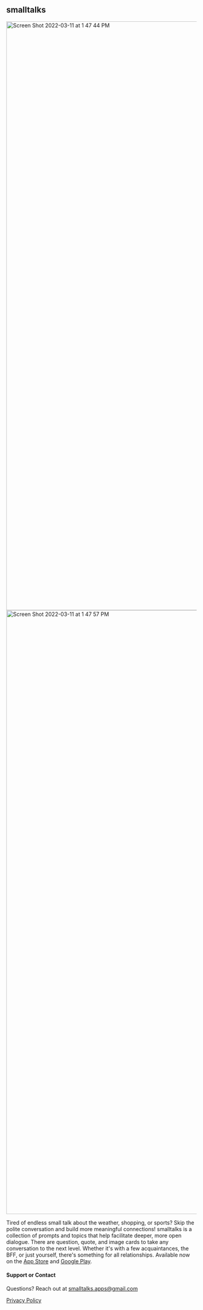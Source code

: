 ## smalltalks

<img width="1554" alt="Screen Shot 2022-03-11 at 1 47 44 PM" src="https://user-images.githubusercontent.com/3145745/176270038-35370831-89d1-421c-a676-b508b18b15a8.png">
<img width="1594" alt="Screen Shot 2022-03-11 at 1 47 57 PM" src="https://user-images.githubusercontent.com/3145745/176270047-96288b3e-56cf-4f6d-9f95-c556868e35ed.png">

Tired of endless small talk about the weather, shopping, or sports? Skip the polite conversation and build more meaningful connections! smalltalks is a collection of prompts and topics that help facilitate deeper, more open dialogue. There are question, quote, and image cards to take any conversation to the next level. Whether it's with a few acquaintances, the BFF, or just yourself, there's something for all relationships. Available now on the [App Store](https://apps.apple.com/us/app/airbnb/id1631769182) and [Google Play](https://play.google.com/store/apps/details?id=com.smalltalks). 



#### Support or Contact

Questions? Reach out at smalltalks.apps@gmail.com

[Privacy Policy](https://www.freeprivacypolicy.com/live/61883219-dfd2-4c00-8526-57b8ff2f73fe)
